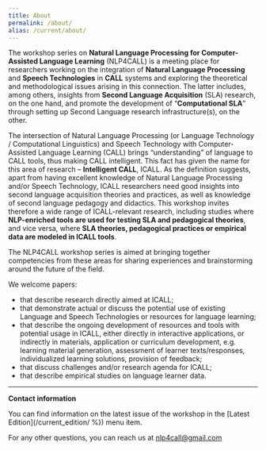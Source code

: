 ```yaml
---
title: About
permalink: /about/
alias: /current/about/
---
```


The workshop series on **Natural Language Processing for Computer-Assisted Language Learning** (NLP4CALL) 
is a meeting place for researchers working on the integration of **Natural Language Processing** and **Speech Technologies** 
in **CALL** systems and exploring the theoretical and methodological issues arising in this connection. 
The latter includes, among others, insights from **Second Language Acquisition** (SLA) research, on the one hand, 
and promote the development of “**Computational SLA**” through setting up Second Language research infrastructure(s), 
on the other.  


The intersection of Natural Language Processing (or Language Technology / Computational Linguistics) and 
Speech Technology with Computer-Assisted Language Learning (CALL) brings “understanding” of language to CALL tools, 
thus making CALL intelligent. This fact has given the name for this area of research – **Intelligent CALL**, ICALL. 
As the definition suggests, apart from having excellent knowledge of Natural Language Processing and/or Speech Technology, 
ICALL researchers need good insights into second language acquisition theories and practices, as well as knowledge of 
second language pedagogy and didactics. This workshop invites therefore a wide range of ICALL-relevant research, 
including studies where **NLP-enriched tools are used for testing SLA and pedagogical theories**, and vice versa, 
where **SLA theories, pedagogical practices or empirical data are modeled in ICALL tools**.


The NLP4CALL workshop series is aimed at bringing together competencies from these areas for sharing experiences 
and brainstorming around the future of the field.

We welcome papers:
 * that describe research directly aimed at ICALL;
 * that demonstrate actual or discuss the potential use of existing Language and Speech Technologies or resources for language learning;
 * that describe the ongoing development of resources and tools with potential usage in ICALL, either directly in interactive applications, or indirectly in materials, application or curriculum development, e.g. learning material generation, assessment of learner texts/responses, individualized learning solutions, provision of feedback;
 * that discuss challenges and/or research agenda for ICALL;
 * that describe empirical studies on language learner data.

---

**Contact information**

You can find information on the latest issue of the workshop in the [Latest Edition](/current_edition/ %}) menu item.

For any other questions, you can reach us at [nlp4call@gmail.com](mailto:nlp4call@gmail.com?subject=Contact)